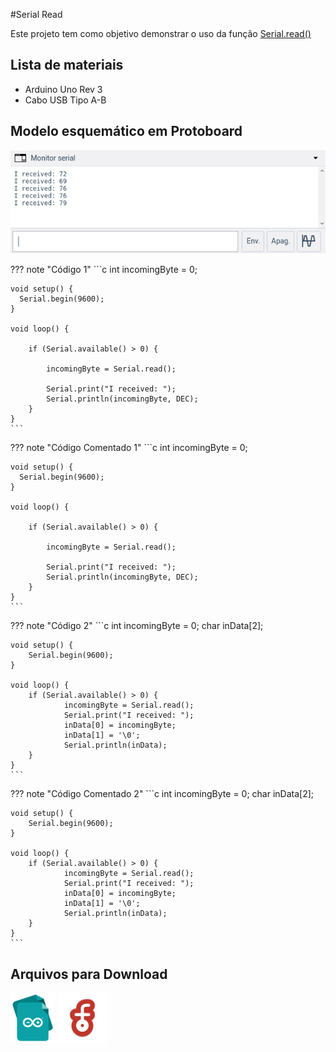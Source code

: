 #Serial Read

Este projeto tem como objetivo demonstrar o uso da função [Serial.read()](https://www.arduino.cc/reference/pt/language/functions/communication/serial/read/)

## Lista de materiais

 - Arduino Uno Rev 3
 - Cabo USB Tipo A-B

## Modelo esquemático em Protoboard

![Modelo esquemático](../arq/serialRead.png)

??? note "Código 1"
    ```c
    int incomingByte = 0; 

    void setup() {
      Serial.begin(9600); 
    }

    void loop() {
      
        if (Serial.available() > 0) {
        
            incomingByte = Serial.read();

            Serial.print("I received: ");
            Serial.println(incomingByte, DEC);
        }
    }
    ```

??? note "Código Comentado 1"
    ```c
    int incomingByte = 0; 

    void setup() {
      Serial.begin(9600); 
    }

    void loop() {
      
        if (Serial.available() > 0) {
        
            incomingByte = Serial.read();

            Serial.print("I received: ");
            Serial.println(incomingByte, DEC);
        }
    }
    ```

??? note "Código 2"
    ```c
    int incomingByte = 0; 
    char inData[2];


    void setup() {
        Serial.begin(9600); 
    }

    void loop() {
        if (Serial.available() > 0) {
                incomingByte = Serial.read();
                Serial.print("I received: ");
                inData[0] = incomingByte;
                inData[1] = '\0'; 
                Serial.println(inData);
        }
    }
    ```

??? note "Código Comentado 2"
    ```c
    int incomingByte = 0; 
    char inData[2];


    void setup() {
        Serial.begin(9600); 
    }

    void loop() {
        if (Serial.available() > 0) {
                incomingByte = Serial.read();
                Serial.print("I received: ");
                inData[0] = incomingByte;
                inData[1] = '\0'; 
                Serial.println(inData);
        }
    }
    ```

## Arquivos para Download

[![Arquivo ino](../arq/ino.png)](../arq/)          [![Arquivo fzz](../arq/fzz.png)](../arq/)